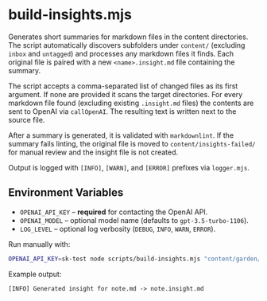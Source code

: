 # build-insights.mjs

Generates short summaries for markdown files in the content directories. The script automatically discovers subfolders under `content/` (excluding `inbox` and `untagged`) and processes any markdown files it finds. Each original file is paired with a new `<name>.insight.md` file containing the summary.

The script accepts a comma-separated list of changed files as its first argument. If none are provided it scans the target directories. For every markdown file found (excluding existing `.insight.md` files) the contents are sent to OpenAI via `callOpenAI`. The resulting text is written next to the source file.

After a summary is generated, it is validated with `markdownlint`. If the summary fails linting, the original file is moved to `content/insights-failed/` for manual review and the insight file is not created.

Output is logged with `[INFO]`, `[WARN]`, and `[ERROR]` prefixes via `logger.mjs`.

## Environment Variables

- `OPENAI_API_KEY` – **required** for contacting the OpenAI API.
- `OPENAI_MODEL` – optional model name (defaults to `gpt-3.5-turbo-1106`).
- `LOG_LEVEL` – optional log verbosity (`DEBUG`, `INFO`, `WARN`, `ERROR`).

Run manually with:

```bash
OPENAI_API_KEY=sk-test node scripts/build-insights.mjs "content/garden/note.md"
```

Example output:

```text
[INFO] Generated insight for note.md -> note.insight.md
```
